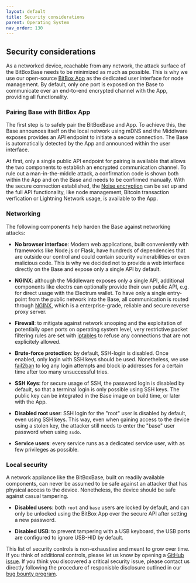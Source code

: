 ```yaml
---
layout: default
title: Security considerations
parent: Operating System
nav_order: 130
---
```

## Security considerations

As a networked device, reachable from any network, the attack surface of the BitBoxBase needs to be minimized as much as possible. This is why we use our open-source [BitBox App](https://github.com/digitalbitbox/bitbox-wallet-app/) as the dedicated user interface for node management. By default, only one port is exposed on the Base to communicate over an end-to-end encrypted channel with the App, providing all functionality.

### Pairing Base with BitBox App

The first step is to safely pair the BitBoxBase and App. To achieve this, the Base announces itself on the local network using mDNS and the Middlware exposes provides an API endpoint to initiate a secure connection. The Base is automatically detected by the App and announced within the user interface.

At first, only a single public API endpoint for pairing is available that allows the two components to establish an encrypted communication channel. To rule out a man-in-the-middle attack, a confirmation code is shown both within the App and on the Base and needs to be confirmed manually. With the secure connection established, the [Noise encryption](http://noiseprotocol.org) can be set up and the full API functionality, like node management, Bitcoin transaction verfication or Lightning Network usage, is available to the App.

### Networking

The following components help harden the Base against networking attacks:

* **No browser interface**: Modern web applications, built conveniently with frameworks like Node.js or Flask, have hundreds of dependencies that are outside our control and could contain security vulnerabilities or even malicious code. This is why we decided not to provide a web interface directly on the Base and expose only a single API by default.

* **NGINX**: although the Middleware exposes only a single API, additional components like electrs can optionally provide their own public API, e.g. for direct usage with the Electrum wallet. To have only a single entry-point from the public network into the Base, all communication is routed through [NGINX](https://www.nginx.com), which is a enterprise-grade, reliable and secure reverse proxy server.

* **Firewall**: to mitigate against network snooping and the exploitation of potentially open ports on operating system level, very restrictive packet filtering rules are set with [iptables](https://netfilter.org/projects/iptables/index.html) to refuse any connections that are not explicitely allowed.

* **Brute-force protection**: by default, SSH-login is disabled. Once enabled, only login with SSH keys should be used. Nonetheless, we use [fail2ban](https://www.fail2ban.org) to log any login attempts and block ip addresses for a certain time after too many unsuccessful tries.

* **SSH Keys**: for secure usage of SSH, the password login is disabled by default, so that a terminal login is only possible using SSH keys. The public key can be integrated in the Base image on build time, or later with the App.

* **Disabled root user**: SSH login for the "root" user is disabled by default, even using SSH keys. This way, even when gaining access to the device using a stolen key, the attacker still needs to enter the "base" user password when using `sudo`.

* **Service users**: every service runs as a dedicated service user, with as few privileges as possible.

### Local security

A network appliance like the BitBoxBase, built on readily available components, can never be assumed to be safe against an attacker that has physical access to the device. Nonetheless, the device should be safe against casual tampering.

* **Disabled users**: both `root` and `base` users are locked by default, and can only be unlocked using the BitBox App over the secure API after setting a new password.

* **Disabled USB**: to prevent tampering with a USB keyboard, the USB ports are configured to ignore USB-HID by default.

This list of security controls is non-exhaustive and meant to grow over time. If you think of additional controls, please let us know by opening a [GitHub issue](https://github.com/digitalbitbox/bitbox-base/issues). If you think you discovered a critical security issue, please contact us directly following the procedure of responisble disclosure outlined in our [bug bounty program](https://shiftcrypto.ch/bug-bounty-program/).
